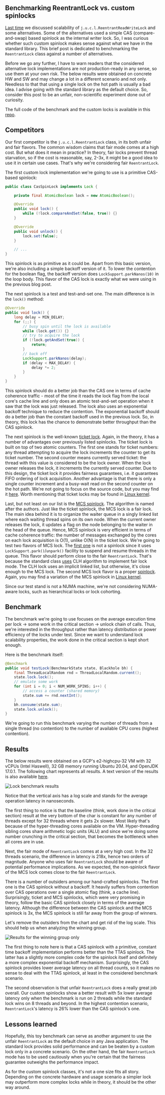 ## Benchmarking ReentrantLock vs. custom spinlocks

[Last time](https://puzpuzpuz.io/scalable-readers-writer-lock) we discussed scalability of `j.u.c.l.ReentrantReadWriteLock` and some alternatives. Some of the alternatives used a simple CAS (compare-and-swap) based spinlock as the internal writer lock. So, I was curious whether such custom spinlock makes sense against what we have in the standard library. This brief post is dedicated to benchmarking the `ReentrantLock` class against a number of alternatives.

Before we go any further, I have to warn readers that the considered alternative lock implementations are not production-ready in any sense, so use them at your own risk. The below results were obtained on concrete HW and SW and may change a lot in a different scenario and not only. Needless to that that using a single lock on the hot path is usually a bad idea. I advise going with the standard library as the default choice. So, consider this post to be an unfair, non-scientific experiment done out of curiosity.

The full code of the benchmark and the custom locks is available in this [repo](https://github.com/puzpuzpuz/java-microbenchmarks).

## Competitors

Our first competitor is the `j.u.c.l.ReentrantLock` class, in its both unfair and fair flavors. The common wisdom claims that fair mode comes at a high cost. But what does it mean in practice? In theory, fair locks prevent thread starvation, so if the cost is reasonable, say, 2-3x, it might be a good idea to use it in certain use cases. That's why we're considering fair `ReentrantLock`.

The first custom lock implementation we're going to use is a primitive CAS-based spinlock:
```java
public class CasSpinLock implements Lock {

    private final AtomicBoolean lock = new AtomicBoolean();

    @Override
    public void lock() {
        while (!lock.compareAndSet(false, true)) {}
    }

    @Override
    public void unlock() {
        lock.set(false);
    }

    // ...
}
```

This spinlock is as primitive as it could be. Apart from this basic version, we're also including a simple backoff version of it. To lower the contention for the boolean flag, the backoff version does `LockSupport.parkNanos(10)` in the loop body. This flavor of the CAS lock is exactly what we were using in the previous blog post.

The next spinlock is a test and test-and-set one. The main difference is in the `lock()` method:
```java
@Override
public void lock() {
    long delay = MIN_DELAY;
    for (;;) {
        // busy spin until the lock is available
        while (lock.get()) {}
        // try to acquire the lock
        if (!lock.getAndSet(true)) {
            return;
        }
        // back off
        LockSupport.parkNanos(delay);
        if (delay < MAX_DELAY) {
            delay *= 2;
        }
    }
}
```

This spinlock should do a better job than the CAS one in terms of cache coherence traffic - most of the time it reads the lock flag from the local core's cache line and only does an atomic test-and-set operation when it saw that the lock was just released. The lock also uses an exponential backoff technique to reduce the contention. The exponential backoff should do a better job than the constant backoff used in the previous lock. So, in theory, this lock has the chance to demonstrate better throughput than the CAS spinlock.

The next spinlock is the well-known [ticket lock](https://en.wikipedia.org/wiki/Ticket_lock). Again, in the theory, it has a number of advantages over previously listed spinlocks. The ticket lock is built on top of two atomic counters. The first one stands for ticket numbers: any thread attempting to acquire the lock increments the counter to get its ticket number. The second counter means currently served ticket: the thread with this value is considered to be the lock owner. When the lock owner releases the lock, it increments the currently served counter. Due to this design, the ticket lock it provides fairness guarantees, i.e. it guarantees FIFO ordering of lock acquisition. Another advantage is that there is only a single counter increment and a busy-wait read on the second counter on the hot path. We're not going to focus on the source code, but you may find it [here](https://github.com/puzpuzpuz/java-microbenchmarks/blob/6f6ff4311e3fb17fd7a8037f080dd351db9befc7/src/main/java/io/puzpuzpuz/lock/TicketSpinLock.java). Worth mentioning that ticket locks may be found in [Linux kernel](https://lwn.net/Articles/267968/).

Last, but not least on our list is the [MCS spinlock](http://web.mit.edu/6.173/www/currentsemester/readings/R06-scalable-synchronization-1991.pdf). The algorithm is named after the authors. Just like the ticket spinlock, the MCS lock is a fair lock. The main idea behind it is to organize the waiter queue in a singly linked list where each waiting thread spins on its own node. When the current owner releases the lock, it updates a flag on the node belonging to the waiter in the head of the queue. Hence, MCS spinlock is very efficient in terms of cache coherence traffic: the number of messages exchanged by the cores on each lock acquisition is O(1), unlike O(N) in the ticket lock. We're going to test two flavors of MCS lock. The [first one](https://github.com/puzpuzpuz/java-microbenchmarks/blob/6f6ff4311e3fb17fd7a8037f080dd351db9befc7/src/main/java/io/puzpuzpuz/lock/McsSpinLock.java) is not a spinlock since it uses `LockSupport.park()`/`unpark()` facility to suspend and resume threads in the queue. This flavor should perform close to the fair `ReentrantLock`. That's because the standard class [uses](https://github.com/openjdk/jdk/blob/b3dbfc645283cb315016ec531ec41570ab3f75f1/src/java.base/share/classes/java/util/concurrent/locks/AbstractQueuedSynchronizer.java#L319) CLH algorithm to implement fair lock mode. The CLH lock uses an implicit linked list, but otherwise, it's close enough to the MCS lock. The second MCS lock flavor is a proper [spinlock](https://github.com/puzpuzpuz/java-microbenchmarks/blob/6f6ff4311e3fb17fd7a8037f080dd351db9befc7/src/main/java/io/puzpuzpuz/lock/McsSpinLock.java). Again, you may find a variation of the MCS spinlock in [Linux kernel](https://lwn.net/Articles/590243/).

Since our test stand is not a NUMA machine, we're not considering NUMA-aware locks, such as hierarchical locks or lock cohorting.

## Benchmark

The benchmark we're going to use focuses on the average execution time per lock -> some work in the critical section -> unlock chain of calls. Thus, we're interested in the throughput rather than latency distribution or power efficiency of the locks under test. Since we want to understand lock scalability properties, the work done in the critical section is kept short enough.

Here is the benchmark itself:
```java
@Benchmark
public void testLock(BenchmarkState state, Blackhole bh) {
    final ThreadLocalRandom rnd = ThreadLocalRandom.current();
    state.lock.lock();
    // emulate some work
    for (int i = 0; i < NUM_WORK_SPINS; i++) {
        // access a counter (shared memory)
        state.sum += rnd.nextInt();
    }
    bh.consume(state.sum);
    state.lock.unlock();
}
```

We're going to run this benchmark varying the number of threads from a single thread (no contention) to the number of available CPU cores (highest contention).

## Results

The below results were obtained on a GCP's e2-highcpu-32 VM with 32 vCPUs (Intel Haswell), 32 GB memory running Ubuntu 20.04, and OpenJDK 17.0.1. The following chart represents all results. A text version of the results is also available [here](https://gist.github.com/puzpuzpuz/5d47c42ec6f4bcbcf2372941baf0b37a).

![Lock benchmark results](https://cdn.hashnode.com/res/hashnode/image/upload/v1641735307727/Tx0X0PDHg.png)

Notice that the vertical axis has a log scale and stands for the average operation latency in nanoseconds.

The first thing to notice is that the baseline (think, work done in the critical section) result at the very bottom of the char is constant for any number of threads except for 32 threads where it gets 2x slower. Most likely that's because of the hyper-threading cores available on the VM. Hyper-threading sibling cores share arithmetic logic units (ALU) and since we're doing some number crunching in the critical section, that becomes the bottleneck when all cores are in use.

Next, the fair mode of `ReentrantLock` comes at a very high cost. In the 32 threads scenario, the difference in latency is 218x, hence two orders of magnitude. Anyone who uses fair `ReentrantLock` should be aware of potential performance implications. As we expected, the non-spinlock flavor of the MCS lock comes close to the fair `ReentrantLock`.

There is a number of outsiders among our hand-crafted spinlocks. The first one is the CAS spinlock without a backoff. It heavily suffers from contention over CAS operations over a single atomic flag (think, a cache line). Surprisingly, ticket and MCS spinlocks, which were very promising in theory, follow the basic CAS spinlock closely in terms of the average latency. Although the difference between the CAS spinlock and the MCS spinlock is 3x, the MCS spinlock is still far away from the group of winners.

Let's remove the outsiders from the chart and get rid of the log scale. This should help us when analyzing the winning group.

![Results for the winning group only](https://cdn.hashnode.com/res/hashnode/image/upload/v1641735328891/-JaLIQvM8.png)

The first thing to note here is that a CAS spinlock with a primitive, constant time backoff implementation performs better than the TTAS spinlock. The latter has a slightly more complex code for the spinlock itself and definitely a more complex exponential backoff mechanism. Surprisingly, the CAS spinlock provides lower average latency on all thread counts, so it makes no sense to deal with the TTAS spinlock, at least in the considered benchmark scenario.

The second observation is that unfair `ReentrantLock` does a really great job overall. Our custom spinlocks show a better result with 5x lower average latency only when the benchmark is run on 2 threads while the standard lock wins on 8 threads and beyond. In the highest contention scenario, `ReentrantLock`'s latency is 26% lower than the CAS spinlock's one.

## Lessons learned

Hopefully, this toy benchmark can serve as another argument to use the unfair `ReentrantLock` as the default choice in any Java application. The standard lock provides solid performance and can be beaten by a custom lock only in a concrete scenario. On the other hand, the fair `ReentrantLock` mode has to be used cautiously when you're certain that the fairness guarantee outweighs the performance impact.

As for the custom spinlock classes, it's not a one size fits all story. Depending on the concrete hardware and usage scenario a simpler lock may outperform more complex locks while in theory, it should be the other way around.